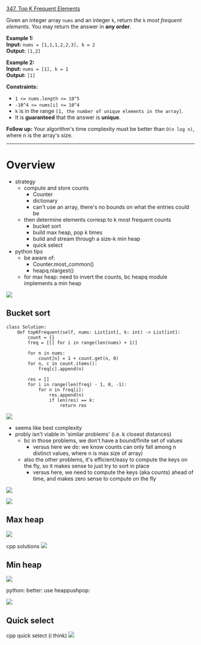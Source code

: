 [347. Top K Frequent Elements](https://leetcode.com/problems/top-k-frequent-elements/)

Given an integer array `nums` and an integer `k`, return _the_ `k` _most frequent elements_. You may return the answer in **any order**.

**Example 1:**  
**Input:** `nums = [1,1,1,2,2,3], k = 2`  
**Output:** `[1,2]`  

**Example 2:**  
**Input:** `nums = [1], k = 1`  
**Output:** `[1]`  

**Constraints:**
- `1 <= nums.length <= 10^5`
- `-10^4 <= nums[i] <= 10^4`
- `k` is in the range `[1, the number of unique elements in the array]`.
- It is **guaranteed** that the answer is **unique**.

**Follow up:** Your algorithm's time complexity must be better than `O(n log n)`, where n is the array's size.

---

# Overview
- strategy  
	- compute and store counts   
		- Counter   
		- dictionary   
		- can't use an array, there's no bounds on what the entries could be   
	- then determine elements corresp to k most frequent counts   
		- bucket sort   
		- build max heap, pop k times   
		- build and stream through a size-k min heap   
		- quick select  
- python tips  
	- be aware of:    
		- Counter.most_common()   
		- heapq.nlargest()  
	- for max heap: need to invert the counts, bc heapq module implements a min heap


![](../!assets/attachments/Pasted%20image%2020240224003540.png)


## Bucket sort
```
class Solution:
    def topKFrequent(self, nums: List[int], k: int) -> List[int]:
        count = {}
        freq = [[] for i in range(len(nums) + 1)]

        for n in nums:
            count[n] = 1 + count.get(n, 0)
        for n, c in count.items():
            freq[c].append(n)

        res = []
        for i in range(len(freq) - 1, 0, -1):
            for n in freq[i]:
                res.append(n)
                if len(res) == k:
                    return res
```

![](../!assets/attachments/Pasted%20image%2020240224211203.png)

- seems like best complexity 
- probly isn't viable in 'similar problems' (i.e. k closest distances)
	- bc in those problems, we don't have a bound/finite set of values
		- versus here we do: we know counts can only fall among n distinct values, where n is max size of array)
	- also the other problems, it's efficient/easy to compute the keys on the fly, so it makes sense to just try to sort in place
		- versus here, we need to compute the keys (aka counts) ahead of time, and makes zero sense to compute on the fly 

![](../!assets/attachments/Pasted%20image%2020240224211213.png)

![](../!assets/attachments/Pasted%20image%2020240224211230.png)



## Max heap
![](../!assets/attachments/Pasted%20image%2020240224211303.png)


cpp solutions
![](../!assets/attachments/Pasted%20image%2020240224211321.png)


## Min heap
![](../!assets/attachments/Pasted%20image%2020240224211339.png)

python: better: use heappushpop:

![](../!assets/attachments/Pasted%20image%2020240224211356.png)



## Quick select

cpp quick select (i think)
![](../!assets/attachments/Pasted%20image%2020240224211423.png)